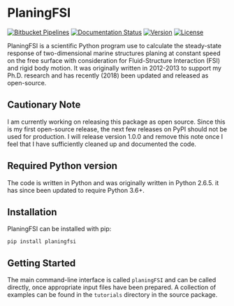 # PlaningFSI

[![Bitbucket Pipelines](https://img.shields.io/bitbucket/pipelines/mattkram/planingfsi/develop.svg)](https://bitbucket.org/mattkram/planingfsi/addon/pipelines/home)
[![Documentation Status](https://readthedocs.org/projects/planingfsi/badge/?version=latest)](https://planingfsi.readthedocs.io/en/latest/?badge=latest)
[![Version](https://img.shields.io/pypi/v/planingfsi.svg)](https://pypi.org/project/planingfsi/)
[![License](https://img.shields.io/pypi/l/planingfsi.svg)](https://pypi.org/project/planingfsi/)

PlaningFSI is a scientific Python program use to calculate the steady-state response of two-dimensional marine structures planing at constant speed on the free surface with consideration for Fluid-Structure Interaction (FSI) and rigid body motion.
It was originally written in 2012-2013 to support my Ph.D. research and has recently (2018) been updated and released as open-source.

## Cautionary Note

I am currently working on releasing this package as open source.
Since this is my first open-source release, the next few releases on PyPI should not be used for production.
I will release version 1.0.0 and remove this note once I feel that I have sufficiently cleaned up and documented the code. 

## Required Python version

The code is written in Python and was originally written in Python 2.6.5.
it has since been updated to require Python 3.6+.

## Installation

PlaningFSI can be installed with pip:

```
pip install planingfsi
```

## Getting Started

The main command-line interface is called `planingFSI` and can be called directly, once appropriate input files have been prepared.
A collection of examples can be found in the `tutorials` directory in the source package.
